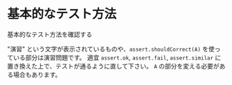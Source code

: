 # 基本的なテスト方法
基本的なテスト方法を確認する

"演習" という文字が表示されているものや、`assert.shouldCorrect(A)` を使っている部分は演習問題です。
適宜 `assert.ok`, `assert.fail`, `assert.similar` に置き換えた上で、テストが通るように直して下さい。
`A` の部分を変える必要がある場合もあります。
